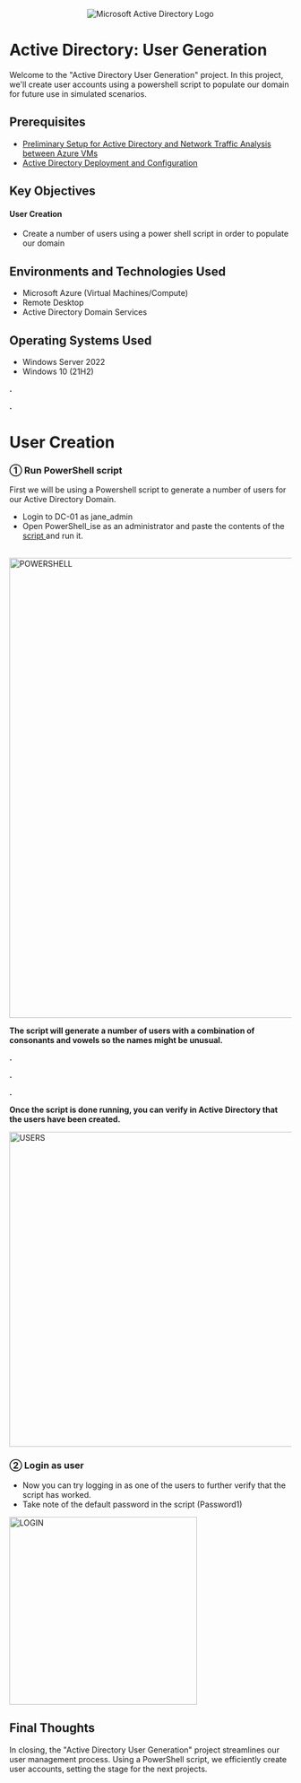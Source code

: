 <p align="center">
<img src="https://i.imgur.com/pU5A58S.png" alt="Microsoft Active Directory Logo"/>
</p>

<h1> Active Directory: User Generation </h1>


<p>Welcome to the "Active Directory User Generation" project. In this project, we'll create user accounts using a powershell script to populate our domain for future use in simulated scenarios. </p>

<h2>Prerequisites</h2>

- <a href="https://github.com/kirkgacias/ad-and-azuresetup"> Preliminary Setup for Active Directory and Network Traffic Analysis between Azure VMs </a>
- <a href="https://github.com/kirkgacias/ad-deployment-configuration"> Active Directory Deployment and Configuration </a>

<h2>Key Objectives</h2>

<h4>User Creation</h4>

-  Create a number of users using a power shell script in order to populate our domain

<h2>Environments and Technologies Used</h2>

- Microsoft Azure (Virtual Machines/Compute)
- Remote Desktop
- Active Directory Domain Services

<h2>Operating Systems Used </h2>

- Windows Server 2022
- Windows 10 (21H2)

<p><strong>.</strong></p>
<p><strong>.</strong></p>


<h1>User Creation</h1>

<h3>&#9312; Run PowerShell script</h3>
<p>First we will be using a Powershell script to generate a number of users for our Active Directory Domain. 
</p>

- Login to DC-01 as jane_admin
- Open PowerShell_ise as an administrator and paste the contents of the <a href="https://github.com/joshmadakor1/AD_PS/blob/master/Generate-Names-Create-Users.ps1"> script </a> and run it. 

<br>

<img width="821" alt="POWERSHELL" src="https://github.com/kirkgacias/ad-scenario-simulation/assets/158519921/bdc4f2ad-cb4b-4509-83cf-c2c1ec8c4dfd">

<p><strong>The script will generate a number of users with a combination of consonants and vowels so the names might be unusual. </strong> </p>

<p>
</p>
<p><strong>.</strong></p>
<p><strong>.</strong></p>
<p><strong>.</strong></p>

<p><strong>Once the script is done running, you can verify in Active Directory that the users have been created.</strong></p>

<img width="562" alt="USERS" src="https://github.com/kirkgacias/ad-scenario-simulation/assets/158519921/07b77e8f-07a7-4048-a04b-9d623ddebfc2">


<h3>&#9313; Login as user </h3>

- Now you can try logging in as one of the users to further verify that the script has worked.
- Take note of the default password in the script (Password1)

<img width="335" alt="LOGIN" src="https://github.com/kirkgacias/ad-scenario-simulation/assets/158519921/2cedd731-17ff-4595-869b-0111d5bc2f6f">


<h2> Final Thoughts </h2>

<p> In closing, the "Active Directory User Generation" project streamlines our user management process. Using a PowerShell script, we efficiently create user accounts, setting the stage for the next projects.</p>








